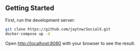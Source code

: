 ## Getting Started

First, run the development server:

```bash
git clone https://github.com/jaytnw/SocialX.git
docker-compose up -d
```

Open [http://localhost:8080](http://localhost:3000) with your browser to see the result.